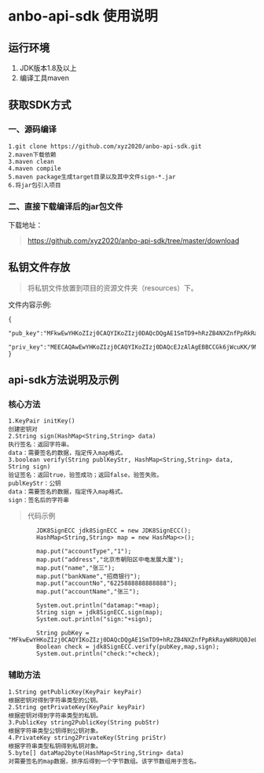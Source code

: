 # anbo-api-sdk 使用说明
## 运行环境
1. JDK版本1.8及以上
2. 编译工具maven

## 获取SDK方式
### 一、源码编译
    1.git clone https://github.com/xyz2020/anbo-api-sdk.git
    2.maven下载依赖
    3.maven clean 
    4.maven compile
    5.maven package生成target目录以及其中文件sign-*.jar
    6.将jar包引入项目

### 二、直接下载编译后的jar包文件
下载地址：
> https://github.com/xyz2020/anbo-api-sdk/tree/master/download

## 私钥文件存放
> 将私钥文件放置到项目的资源文件夹（resources）下。

文件内容示例:
```$xslt
{
	"pub_key":"MFkwEwYHKoZIzj0CAQYIKoZIzj0DAQcDQgAE1SmTD9+hRzZB4NXZnfPpRkRayW8RUQ0JeLAJEqap07C8MLe/jC4nP4b7SsNBfEzneZAdmn6gfXY7DwAXInBR6w==",
	"priv_key":"MEECAQAwEwYHKoZIzj0CAQYIKoZIzj0DAQcEJzAlAgEBBCCGk6jWcuKK/9N0M/CKEEGh84VGRlGV+sXct+i0IY09ng=="
}
```
## api-sdk方法说明及示例
### 核心方法
    1.KeyPair initKey()
    创建密钥对
    2.String sign(HashMap<String,String> data)
    执行签名：返回字符串。
    data：需要签名的数据，指定传入map格式。
    3.boolean verify(String publKeyStr, HashMap<String,String> data, String sign)
    验证签名：返回true，验签成功；返回false，验签失败。
    publKeyStr：公钥
    data：需要签名的数据，指定传入map格式。
    sign：签名后的字符串
> 代码示例
```$java
        JDK8SignECC jdk8SignECC = new JDK8SignECC();
        HashMap<String,String> map = new HashMap<>();

        map.put("accountType","1");
        map.put("address","北京市朝阳区中电发展大厦");
        map.put("name","张三");
        map.put("bankName","招商银行");
        map.put("accountNo","6225888888888888");
        map.put("accountName","张三");

        System.out.println("datamap:"+map);
        String sign = jdk8SignECC.sign(map);
        System.out.println("sign:"+sign);

        String pubKey = "MFkwEwYHKoZIzj0CAQYIKoZIzj0DAQcDQgAE1SmTD9+hRzZB4NXZnfPpRkRayW8RUQ0JeLAJEqap07C8MLe/jC4nP4b7SsNBfEzneZAdmn6gfXY7DwAXInBR6w==";
        Boolean check = jdk8SignECC.verify(pubKey,map,sign);
        System.out.println("check:"+check);

```
### 辅助方法
    1.String getPublicKey(KeyPair keyPair)
    根据密钥对得到字符串类型的公钥。
    2.String getPrivateKey(KeyPair keyPair)
    根据密钥对得到字符串类型的私钥。
    3.PublicKey string2PublicKey(String pubStr)
    根据字符串类型公钥得到公钥对象。
    4.PrivateKey string2PrivateKey(String priStr)
    根据字符串类型私钥得到私钥对象。
    5.byte[] dataMap2byte(HashMap<String,String> data)
    对需要签名的map数据，排序后得到一个字节数组。该字节数组用于签名。